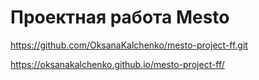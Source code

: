 # Проектная работа Mesto

https://github.com/OksanaKalchenko/mesto-project-ff.git


https://oksanakalchenko.github.io/mesto-project-ff/


